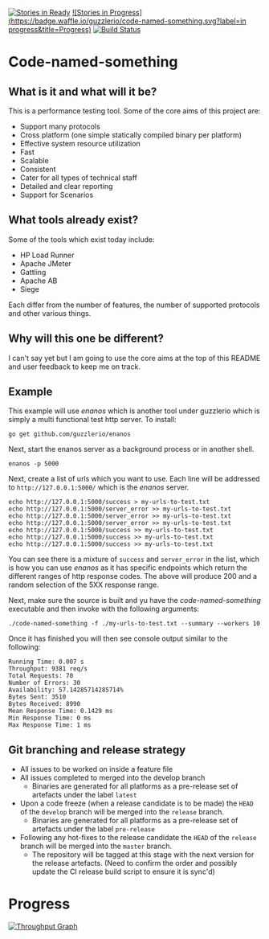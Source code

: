 [![Stories in Ready](https://badge.waffle.io/guzzlerio/code-named-something.svg?label=ready&title=Ready)](http://waffle.io/guzzlerio/code-named-something)
[![Stories in Progress](https://badge.waffle.io/guzzlerio/code-named-something.svg?label=in progress&title=Progress)](http://waffle.io/guzzlerio/code-named-something)
[![Build Status](https://travis-ci.org/guzzlerio/code-named-something.svg?branch=develop)](https://travis-ci.org/guzzlerio/code-named-something)

# Code-named-something

## What is it and what will it be?

This is a performance testing tool.  Some of the core aims of this project are:

 - Support many protocols
 - Cross platform (one simple statically compiled binary per platform)
 - Effective system resource utilization
 - Fast
 - Scalable
 - Consistent
 - Cater for all types of technical staff
 - Detailed and clear reporting
 - Support for Scenarios

## What tools already exist?

Some of the tools which exist today include:

 - HP Load Runner
 - Apache JMeter
 - Gattling
 - Apache AB
 - Siege

Each differ from the number of features, the number of supported protocols and other various things. 

## Why will this one be different?

I can't say yet but I am going to use the core aims at the top of this README and user feedback to keep me on track.

## Example

This example will use *enanos* which is another tool under guzzlerio which is simply a multi functional test http server.  To install:

```shell
go get github.com/guzzlerio/enanos
```

Next, start the enanos server as a background process or in another shell.

```shell
enanos -p 5000
```

Next, create a list of urls which you want to use.  Each line will be addressed to `http://127.0.0.1:5000/` which is the *enanos* server.  

```shell
echo http://127.0.0.1:5000/success > my-urls-to-test.txt
echo http://127.0.0.1:5000/server_error >> my-urls-to-test.txt
echo http://127.0.0.1:5000/server_error >> my-urls-to-test.txt
echo http://127.0.0.1:5000/server_error >> my-urls-to-test.txt
echo http://127.0.0.1:5000/success >> my-urls-to-test.txt
echo http://127.0.0.1:5000/success >> my-urls-to-test.txt
echo http://127.0.0.1:5000/success >> my-urls-to-test.txt
```

You can see there is a mixture of `success` and `server_error` in the list, which is how you can use *enanos* as it has specific endpoints which return the different ranges of http response codes.  The above will produce 200 and a random selection of the 5XX response range.

Next, make sure the source is built and yu have the *code-named-something* executable and then invoke with the following arguments:

```shell
./code-named-something -f ./my-urls-to-test.txt --summary --workers 10
```

Once it has finished you will then see console output similar to the following:

```shell
Running Time: 0.007 s
Throughput: 9381 req/s
Total Requests: 70
Number of Errors: 30
Availability: 57.14285714285714%
Bytes Sent: 3510
Bytes Received: 8990
Mean Response Time: 0.1429 ms
Min Response Time: 0 ms
Max Response Time: 1 ms
```

## Git branching and release strategy

 - All issues to be worked on inside a feature file
 - All issues completed to merged into the develop branch
	- Binaries are generated for all platforms as a pre-release set of artefacts under the label `latest`
 - Upon a code freeze (when a release candidate is to be made) the `HEAD` of the `develop` branch will be merged into the `release` branch.
	- Binaries are generated for all platforms as a pre-release set of artefacts under the label `pre-release`
 - Following any hot-fixes to the release candidate the `HEAD` of the `release` branch will be merged into the `master` branch.
	- The repository will be tagged at this stage with the next version for the release artefacts.  (Need to confirm the order and possibly update the CI release build script to ensure it is sync'd)

# Progress
[![Throughput Graph](https://graphs.waffle.io/guzzlerio/code-named-something/throughput.svg)](https://waffle.io/guzzlerio/code-named-something/metrics)

